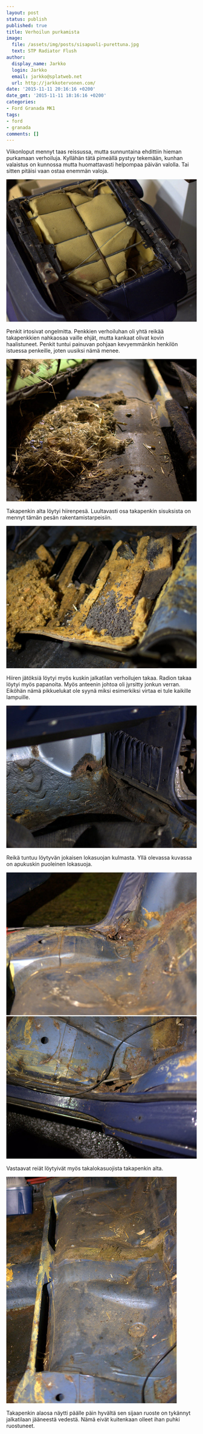 ```yaml
---
layout: post
status: publish
published: true
title: Verhoilun purkamista
image:
  file: /assets/img/posts/sisapuoli-purettuna.jpg
  text: STP Radiator Flush
author:
  display_name: Jarkko
  login: Jarkko
  email: jarkko@splatweb.net
  url: http://jarkkotervonen.com/
date: '2015-11-11 20:16:16 +0200'
date_gmt: '2015-11-11 18:16:16 +0200'
categories:
- Ford Granada MK1
tags:
- ford
- granada
comments: []
---
```


Viikonloput mennyt taas reissussa, mutta sunnuntaina ehdittiin hieman purkamaan verhoiluja. Kyllähän tätä pimeällä pystyy tekemään, kunhan valaistus on kunnossa mutta huomattavasti helpompaa päivän valolla. Tai sitten pitäisi vaan ostaa enemmän valoja.

<amp-img src="/assets/img/posts/penkit-sisalta.jpg" alt="Penkit sisältä" width="4" height="3" layout="responsive">
  <noscript><img src="/assets/img/posts/penkit-sisalta.jpg" alt="Penkit sisältä" /></noscript>
</amp-img>

Penkit irtosivat ongelmitta. Penkkien verhoiluhan oli yhtä reikää takapenkkien nahkaosaa vaille ehjät, mutta kankaat olivat kovin haalistuneet. Penkit tuntui painuvan pohjaan kevyemmänkin henkilön istuessa penkeille, joten uusiksi nämä menee.

<amp-img src="/assets/img/posts/takapenkin-alla-hiirenpesa.jpg" alt="Hiiren pesä takapenkin alla" width="4" height="3" layout="responsive">
  <noscript><img src="/assets/img/posts/takapenkin-alla-hiirenpesa.jpg" alt="Hiiren pesä takapenkin alla" /></noscript>
</amp-img>

Takapenkin alta löytyi hiirenpesä. Luultavasti osa takapenkin sisuksista on mennyt tämän pesän rakentamistarpeisiin.

<amp-img src="/assets/img/posts/hiiren-jatoksia-verhoilun-alla.jpg" alt="Hiiren jätöksiä verhoilun alla" width="4" height="3" layout="responsive">
  <noscript><img src="/assets/img/posts/hiiren-jatoksia-verhoilun-alla.jpg" alt="Hiiren jätöksiä verhoilun alla" /></noscript>
</amp-img>

Hiiren jätöksiä löytyi myös kuskin jalkatilan verhoilujen takaa. Radion takaa löytyi myös papanoita. Myös anteenin johtoa oli jyrsitty jonkun verran. Eiköhän nämä pikkuelukat ole syynä miksi esimerkiksi virtaa ei tule kaikille lampuille.

<amp-img src="/assets/img/posts/oikea-etulokasuoja.jpg" alt="Oikea etulokasuoja" width="4" height="3" layout="responsive">
  <noscript><img src="/assets/img/posts/oikea-etulokasuoja.jpg" alt="Oikea etulokasuoja" /></noscript>
</amp-img>

Reikä tuntuu löytyvän jokaisen lokasuojan kulmasta. Yllä olevassa kuvassa on apukuskin puoleinen lokasuoja.

<amp-img src="/assets/img/posts/oikea-takalokasuoja.jpg" alt="Oikea takalokasuoja" width="4" height="3" layout="responsive">
  <noscript><img src="/assets/img/posts/oikea-takalokasuoja.jpg" alt="Oikea takalokasuoja" /></noscript>
</amp-img>

<amp-img src="/assets/img/posts/vasen-takalokasuoja.jpg" alt="Vasen takalokasuoja" width="4" height="3" layout="responsive">
  <noscript><img src="/assets/img/posts/vasen-takalokasuoja.jpg" alt="Vasen takalokasuoja" /></noscript>
</amp-img>

Vastaavat reiät löytyivät myös takalokasuojista takapenkin alta.

<amp-img src="/assets/img/posts/takapenkit-irti.jpg" alt="Takapenkit irti" width="4" height="3" layout="responsive">
  <noscript><img src="/assets/img/posts/takapenkit-irti.jpg" alt="Takapenkit irti" /></noscript>
</amp-img>

Takapenkin alaosa näytti päälle päin hyvältä sen sijaan ruoste on tykännyt jalkatilaan jääneestä vedestä. Nämä eivät kuitenkaan olleet ihan puhki ruostuneet.
